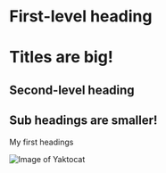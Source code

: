 # First-level heading
# Titles are big!
## Second-level heading
## Sub headings are smaller!

My first headings

![Image of Yaktocat](https://octodex.github.com/images/yaktocat.png)

